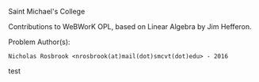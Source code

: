 Saint Michael's College

Contributions to WeBWorK OPL, based on Linear Algebra by Jim Hefferon.

Problem Author(s):

	Nicholas Rosbrook <nrosbrook(at)mail(dot)smcvt(dot)edu> - 2016

test 
